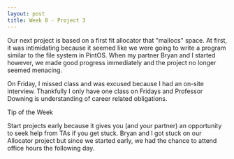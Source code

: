 ```yaml
---
layout: post
title: Week 8 - Project 3
---
```


Our next project is based on a first fit allocator that "mallocs" space. At first, it was intimidating because it seemed like we were going to write a program similar to the file system in PintOS. When my partner Bryan and I started however, we made good progress immediately and the project no longer seemed menacing.

On Friday, I missed class and was excused because I had an on-site interview. Thankfully I only have one class on Fridays and Professor Downing is understanding of career related obligations.

Tip of the Week

Start projects early because it gives you (and your partner) an opportunity to seek help from TAs if you get stuck. Bryan and I got stuck on our Allocator project but since we started early, we had the chance to attend office hours the following day.

